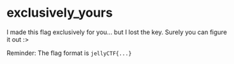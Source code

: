 # exclusively_yours
I made this flag exclusively for you... but I lost the key. Surely you can figure it out :>

Reminder: The flag format is `jellyCTF{...}`